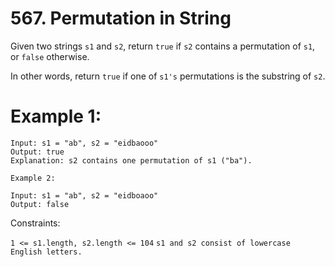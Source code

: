 # 567. Permutation in String

Given two strings `s1` and `s2`, return `true` if `s2` contains a 
permutation of `s1`, or `false` otherwise.

In other words, return `true` if one of `s1's` permutations is the substring of `s2`.


# Example 1:
```
Input: s1 = "ab", s2 = "eidbaooo"
Output: true
Explanation: s2 contains one permutation of s1 ("ba").
```
```
Example 2:

Input: s1 = "ab", s2 = "eidboaoo"
Output: false
```

Constraints:

`1 <= s1.length, s2.length <= 104`
`s1 and s2 consist of lowercase English letters.`